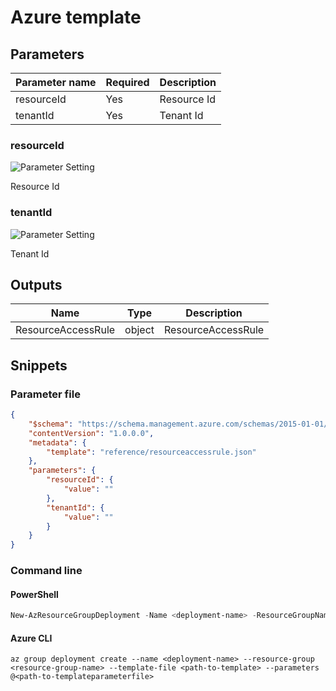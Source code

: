# Azure template

## Parameters

Parameter name | Required | Description
-------------- | -------- | -----------
resourceId     | Yes      | Resource Id
tenantId       | Yes      | Tenant Id

### resourceId

![Parameter Setting](https://img.shields.io/badge/parameter-required-orange?style=flat-square)

Resource Id

### tenantId

![Parameter Setting](https://img.shields.io/badge/parameter-required-orange?style=flat-square)

Tenant Id

## Outputs

Name | Type | Description
---- | ---- | -----------
ResourceAccessRule | object | ResourceAccessRule

## Snippets

### Parameter file

```json
{
    "$schema": "https://schema.management.azure.com/schemas/2015-01-01/deploymentParameters.json#",
    "contentVersion": "1.0.0.0",
    "metadata": {
        "template": "reference/resourceaccessrule.json"
    },
    "parameters": {
        "resourceId": {
            "value": ""
        },
        "tenantId": {
            "value": ""
        }
    }
}
```

### Command line

#### PowerShell

```powershell
New-AzResourceGroupDeployment -Name <deployment-name> -ResourceGroupName <resource-group-name> -TemplateFile <path-to-template> -TemplateParameterFile <path-to-templateparameter>
```

#### Azure CLI

```text
az group deployment create --name <deployment-name> --resource-group <resource-group-name> --template-file <path-to-template> --parameters @<path-to-templateparameterfile>
```
